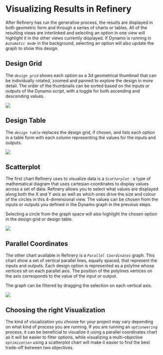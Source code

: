 # Visualizing Results in Refinery

After Refinery has run the generative process, the results are displayed in both geometric form and through a series of charts or tables. All of the resulting views are interlinked and selecting an option in one view will highlight it in the other views currently displayed. If Dynamo is running in _`Automatic mode`_ in the background, selecting an option will also update the graph to show this design.

## Design Grid

The _`design grid`_ shows each option as a 3d geometrical thumbnail that can be individually rotated, zoomed and panned to explore the design in more detail. The order of the thumbnails can be sorted based on the inputs or outputs of the Dynamo script, with a toggle for both ascending and descending values.

![](../.gitbook/assets/visualize1.png)

## Design Table

The _`design table`_ replaces the design grid, if chosen, and lists each option in a table form with each column representing the values for the inputs and outputs.

![](../.gitbook/assets/visualize2.png)

## Scatterplot

The first chart Refinery uses to visualize data is a _`Scatterplot`_ : a type of mathematical diagram that uses cartesian coordinates to display values across a set of data. Refinery allows you to select what values are displayed along both the X and Y axis as well as which ones drive the size and colour of the circles in this 4-dimensional view. The values can be chosen from the inputs or outputs you defined in the Dynamo graph in the previous steps.

Selecting a circle from the graph space will also highlight the chosen option in the design grid or design table.

![](../.gitbook/assets/visualize3.png)

## Parallel Coordinates

The other chart available in Refinery is a _`Parallel Coordinates`_ graph. This chart show a set of vertical parallel lines, equally spaced, that represent the inputs and outputs. Each design option is represented as a polyline whose vertices sit on each parallel axis. The position of the polylines vertices on the axis corresponds to the value of the input or output.

The graph can be filtered by dragging the selection on each vertical axis.

![](../.gitbook/assets/visualize4.png)

## Choosing the right Visualization

The kind of visualization you choose for your project may vary depending on what kind of process you are running. If you are running an _`optioneering`_ process, it can be beneficial to visualize it using a parallel coordinates chart as it will be easier to filter options, while visualizing a multi-objective _`optimization`_ using a scatterplot chart will make it easier to find the best trade-off between two objectives.

